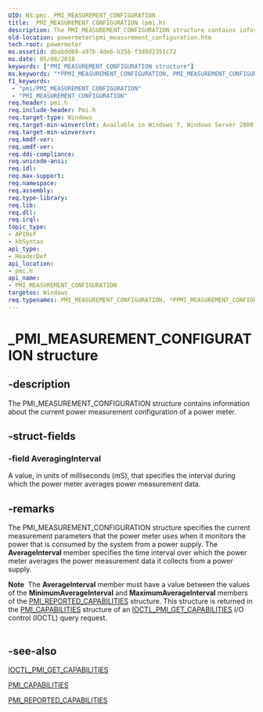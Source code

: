```yaml
---
UID: NS:pmi._PMI_MEASUREMENT_CONFIGURATION
title: _PMI_MEASUREMENT_CONFIGURATION (pmi.h)
description: The PMI_MEASUREMENT_CONFIGURATION structure contains information about the current power measurement configuration of a power meter.
old-location: powermeter\pmi_measurement_configuration.htm
tech.root: powermeter
ms.assetid: dbabdd69-a97b-4de6-b35b-f3d8d2351c72
ms.date: 05/08/2018
keywords: ["PMI_MEASUREMENT_CONFIGURATION structure"]
ms.keywords: "*PPMI_MEASUREMENT_CONFIGURATION, PMI_MEASUREMENT_CONFIGURATION, PMI_MEASUREMENT_CONFIGURATION structure [Power Metering and Budgeting Devices], PPMI_MEASUREMENT_CONFIGURATION, PPMI_MEASUREMENT_CONFIGURATION structure pointer [Power Metering and Budgeting Devices], PowerMeterRef_fe69d656-3aa9-4449-bd24-ceded8d7abd1.xml, _PMI_MEASUREMENT_CONFIGURATION, pmi/PMI_MEASUREMENT_CONFIGURATION, pmi/PPMI_MEASUREMENT_CONFIGURATION, powermeter.pmi_measurement_configuration"
f1_keywords:
 - "pmi/PMI_MEASUREMENT_CONFIGURATION"
 - "PMI_MEASUREMENT_CONFIGURATION"
req.header: pmi.h
req.include-header: Pmi.h
req.target-type: Windows
req.target-min-winverclnt: Available in Windows 7, Windows Server 2008 R2, and later versions of the Windows operating systems.
req.target-min-winversvr: 
req.kmdf-ver: 
req.umdf-ver: 
req.ddi-compliance: 
req.unicode-ansi: 
req.idl: 
req.max-support: 
req.namespace: 
req.assembly: 
req.type-library: 
req.lib: 
req.dll: 
req.irql: 
topic_type:
- APIRef
- kbSyntax
api_type:
- HeaderDef
api_location:
- pmi.h
api_name:
- PMI_MEASUREMENT_CONFIGURATION
targetos: Windows
req.typenames: PMI_MEASUREMENT_CONFIGURATION, *PPMI_MEASUREMENT_CONFIGURATION
---
```


# _PMI_MEASUREMENT_CONFIGURATION structure


## -description


The PMI_MEASUREMENT_CONFIGURATION structure contains information about the current power measurement configuration of a power meter. 


## -struct-fields




### -field AveragingInterval

A value, in units of milliseconds (mS), that specifies the interval during which the power meter averages power measurement data.


## -remarks



The PMI_MEASUREMENT_CONFIGURATION structure specifies the current measurement parameters that the power meter uses when it monitors the power that is consumed by the system from a power supply. The <b>AverageInterval</b> member specifies the time interval over which the power meter averages the power measurement data it collects from a power supply.

<div class="alert"><b>Note</b>  The <b>AverageInterval</b> member must have a value between the values of the <b>MinimumAverageInterval</b> and <b>MaximumAverageInterval</b> members of the <a href="https://docs.microsoft.com/windows-hardware/drivers/ddi/pmi/ns-pmi-_pmi_reported_capabilities">PMI_REPORTED_CAPABILITIES</a> structure. This structure is returned in the <a href="https://docs.microsoft.com/windows-hardware/drivers/ddi/pmi/ns-pmi-_pmi_capabilities">PMI_CAPABILITIES</a> structure of an <a href="https://docs.microsoft.com/windows-hardware/drivers/ddi/pmi/ni-pmi-ioctl_pmi_get_capabilities">IOCTL_PMI_GET_CAPABILITIES</a> I/O control (IOCTL) query request.</div>
<div> </div>



## -see-also




<a href="https://docs.microsoft.com/windows-hardware/drivers/ddi/pmi/ni-pmi-ioctl_pmi_get_capabilities">IOCTL_PMI_GET_CAPABILITIES</a>



<a href="https://docs.microsoft.com/windows-hardware/drivers/ddi/pmi/ns-pmi-_pmi_capabilities">PMI_CAPABILITIES</a>



<a href="https://docs.microsoft.com/windows-hardware/drivers/ddi/pmi/ns-pmi-_pmi_reported_capabilities">PMI_REPORTED_CAPABILITIES</a>
 

 

